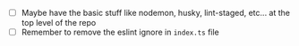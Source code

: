 - [ ] Maybe have the basic stuff like nodemon, husky, lint-staged, etc... at the top level of the repo
- [ ] Remember to remove the eslint ignore in `index.ts` file
